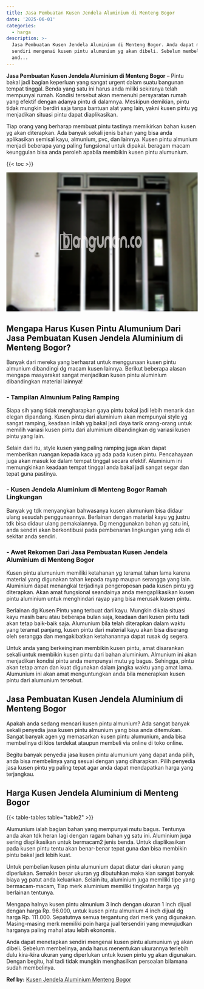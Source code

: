 ```yaml
---
title: Jasa Pembuatan Kusen Jendela Aluminium di Menteng Bogor
date: '2025-06-01'
categories:
  - harga
description: >-
  Jasa Pembuatan Kusen Jendela Aluminium di Menteng Bogor. Anda dapat menetapkan
  sendiri mengenai kusen pintu alumunium yg akan dibeli. Sebelum membelinya,
  and...
---
```


**Jasa Pembuatan Kusen Jendela Aluminium di Menteng Bogor** – Pintu bakal jadi bagian keperluan yang sangat urgent dalam suatu bangunan tempat tinggal. Benda yang satu ini harus anda miliki sekiranya telah mempunyai rumah. Kondisi tersebut akan memenuhi persyaratan rumah yang efektif dengan adanya pintu di dalamnya. Meskipun demikian, pintu tidak mungkin berdiri saja tanpa bantuan alat yang lain, yakni kusen pintu yg menjadikan situasi pintu dapat diaplikasikan.

Tiap orang yang berharap membuat pintu tastinya memikirkan bahan kusen yg akan diterapkan. Ada banyak sekali jenis bahan yang bisa anda aplikasikan semisal kayu, almunium, pvc, dan lainnya. Kusen pintu almunium menjadi beberapa yang paling fungsional untuk dipakai. beragam macam keunggulan bisa anda peroleh apabila membikin kusen pintu alumunium.

{{< toc >}}

![Jasa Pembuatan Kusen Jendela Aluminium di Menteng Bogor](/images/harga-kusen-jendela-alumunium-39.png)

## Mengapa Harus Kusen Pintu Alumunium Dari Jasa Pembuatan Kusen Jendela Aluminium di Menteng Bogor?

Banyak dari mereka yang berhasrat untuk menggunaan kusen pintu almunium dibandingi dg macam kusen lainnya. Berikut beberapa alasan mengapa masyarakat sangat menjadikan kusen pintu aluminium dibandingkan material lainnya!

### \- Tampilan Almunium Paling Ramping

Siapa sih yang tidak mengharapkan gaya pintu bakal jadi lebih menarik dan elegan dipandang. Kusen pintu dari aluminium akan mempunyai style yg sangat ramping, keadaan inilah yg bakal jadi daya tarik orang-orang untuk memilih variasi kusen pintu dari aluminium dibandingkan dg variasi kusen pintu yang lain.

Selain dari itu, style kusen yang paling ramping juga akan dapat memberikan ruangan kepada kaca yg ada pada kusen pintu. Pencahayaan juga akan masuk ke dalam tempat tinggal secara efektif. Aluminium ini memungkinkan keadaan tempat tinggal anda bakal jadi sangat segar dan tepat guna pastinya.

### \- Kusen Jendela Aluminium di Menteng Bogor Ramah Lingkungan

Banyak yg tdk menyangkan bahwasanya kusen alumunium bisa didaur ulang sesudah penggunaannya. Berlainan dengan material kayu yg justru tdk bisa didaur ulang pemakaiannya. Dg menggunakan bahan yg satu ini, anda sendiri akan berkontibusi pada pembenaran lingkungan yang ada di sekitar anda sendiri.

### \- Awet Rekomen Dari Jasa Pembuatan Kusen Jendela Aluminium di Menteng Bogor

Kusen pintu alumunium memiliki ketahanan yg teramat tahan lama karena material yang digunakan tahan kepada rayap maupun serangga yang lain. Aluminium dapat menangkal terjadinya pengeroposan pada kusen pintu yg diterapkan. Akan amat fungsional seandainya anda mengaplikasikan kusen pintu aluminium untuk menghindari rayap yang bisa merusak kusen pintu.

Berlainan dg Kusen Pintu yang terbuat dari kayu. Mungkin dikala situasi kayu masih baru atau beberapa bulan saja, keadaan dari kusen pintu tadi akan tetap baik-baik saja. Alumunium bila telah diterapkan dalam waktu yang teramat panjang, kusen pintu dari material kayu akan bisa diserang oleh serangga dan mengakibatkan ketahanannya dapat rusak dg segera.

Untuk anda yang berkeinginan membikin kusen pintu, amat disarankan sekali untuk membikin kusen pintu dari bahan aluminium. Almunium ini akan menjadikan kondisi pintu anda mempunyai mutu yg bagus. Sehingga, pintu akan tetap aman dan kuat digunakan dalam jangka waktu yang amat lama. Alumunium ini akan amat menguntungkan anda bila menerapkan kusen pintu dari alumunium tersebut.

## Jasa Pembuatan Kusen Jendela Aluminium di Menteng Bogor

Apakah anda sedang mencari kusen pintu almunium? Ada sangat banyak sekali penyedia jasa kusen pintu almunium yang bisa anda ditemukan. Sangat banyak agen yg memasarkan kusen pintu alumunium, anda bisa membelinya di kios terdekat ataupun membeli via online di toko online.

Begitu banyak penyedia jasa kusen pintu alumunium yang dapat anda pilih, anda bisa membelinya yang sesuai dengan yang diharapkan. Pilih penyedia jasa kusen pintu yg paling tepat agar anda dapat mendapatkan harga yang terjangkau.

## Harga Kusen Jendela Aluminium di Menteng Bogor

{{< table-tables table="table2" >}}

Alumunium ialah bagian bahan yang mempunyai mutu bagus. Tentunya anda akan tdk heran lagi dengan ragam bahan yg satu ini. Aluminium juga sering diaplikasikan untuk bermacam2 jenis benda. Untuk diaplikasikan pada kusen pintu tentu akan benar-benar tepat guna dan bisa membikin pintu bakal jadi lebih kuat.

Untuk pembelian kusen pintu alumunium dapat diatur dari ukuran yang diperlukan. Semakin besar ukuran yg dibutuhkan maka kian sangat banyak biaya yg patut anda keluarkan. Selain itu, aluminium juga memiliki tipe yang bermacam-macam, Tiap merk aluminium memiliki tingkatan harga yg berlainan tentunya.

Mengapa halnya kusen pintu almunium 3 inch dengan ukuran 1 inch dijual dengan harga Rp. 96.000, untuk kusen pintu almunium 4 inch dijual dg harga Rp. 111.000. Sepatutnya semua tergantung dari merk yang digunakan. Masing-masing merk memiliki poin harga jual tersendiri yang mewujudkan harganya paling mahal atau lebih ekonomis.

Anda dapat menetapkan sendiri mengenai kusen pintu alumunium yg akan dibeli. Sebelum membelinya, anda harus menentukan ukurannya terlebih dulu kira-kira ukuran yang diperlukan untuk kusen pintu yg akan digunakan. Dengan begitu, hal tadi tidak mungkin menghasilkan persoalan bilamana sudah membelinya.

**Ref by:** [Kusen Jendela Aluminium Menteng Bogor](https://id.wikipedia.org/wiki/Kusen)
